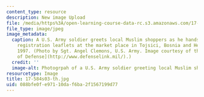 ```yaml
---
content_type: resource
description: New image Upload
file: /media/https%3A/open-learning-course-data-rc.s3.amazonaws.com/17-584-civil-military-relations-spring-2003/088bfe0fe97110daf6ba2f1567199d77_17-584s03-th.jpg
file_type: image/jpeg
image_metadata:
  caption: A U.S. Army soldier greets local Muslim shoppers as he hands out voter
    registration leaflets at the market place in Tojsici, Bosnia and Herzegovina,
    1997. (Photo by Sgt. Angel Clemons, U.S. Army. Image courtesy of the [U.S. Department
    of Defense](http://www.defenselink.mil/).)
  credit: ''
  image-alt: Photogrpah of a U.S. Army soldier greeting local Muslim shoppers.
resourcetype: Image
title: 17-584s03-th.jpg
uid: 088bfe0f-e971-10da-f6ba-2f1567199d77
---
```

